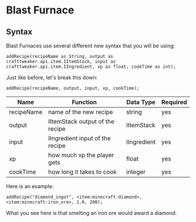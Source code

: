 # Blast Furnace


## Syntax
Blast Furnaces use several different new syntax that you will be using:
```zenscript
addRecipe(recipeName as String, output as crafttweaker.api.item.IItemStack, input as crafttweaker.api.item.IIngredient, xp as float, cookTime as int);
```
Just like before, let's break this down:
```zenscript
addRecipe(recipeName, output, input, xp, cookTime);
```

| Name | Function | Data Type | Required |
|------|----------|-----------|----------|
| recipeName | name of the new recipe | string | yes |
| output | IItemStack output of the recipe | IItemStack | yes |
| input | IIngredient input of the recipe | IIngredient | yes |
| xp | how much xp the player gets | float | yes |
| cookTime | how long it takes to cook | integer | yes |

Here is an example:

```zenscript
addRecipe("diamond_ingot", <item:minecraft:diamond>, <item:minecraft:iron_ore>, 1.0, 200);
```
What you see here is that smelting an iron ore would award a diamond.